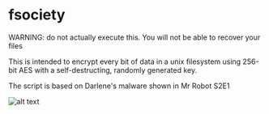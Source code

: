 # fsociety
WARNING: do not actually execute this. You will not be able to recover your files

This is intended to encrypt every bit of data in a unix filesystem using 256-bit AES with 
a self-destructing, randomly generated key.

The script is based on Darlene's malware shown in Mr Robot S2E1

![alt text](https://i.imgur.com/6RIogYa.jpg)
